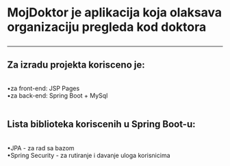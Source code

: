 # MojDoktor je aplikacija koja olaksava organizaciju pregleda kod doktora<br><hr>

<h2>Za izradu projekta korisceno je:</h2><br>
•za front-end: JSP Pages<br>
•za back-end: Spring Boot + MySql<br>
<br>
<h2>Lista biblioteka koriscenih u Spring Boot-u:</h2><br>
•JPA - za rad sa bazom<br>
•Spring Security - za rutiranje i davanje uloga korisnicima<br>
